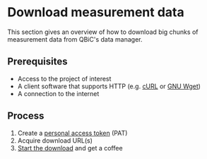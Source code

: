 # Download measurement data

This section gives an overview of how to download big chunks of measurement data from QBiC's data manager.

## Prerequisites

- Access to the project of interest 
- A client software that supports HTTP (e.g. [cURL](https://curl.se/docs/manpage.html) or [GNU Wget](https://www.gnu.org/software/wget/))
- A connection to the internet

## Process

1. Create a [personal access token](download_create_pat.md) (PAT)
2. Acquire download URL(s)
3. [Start the download](download_run_download.md) and get a coffee
